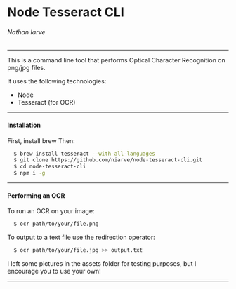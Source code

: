 # Node Tesseract CLI
###### Nathan Iarve
---

This is a command line tool that performs Optical Character Recognition on png/jpg files.

It uses the following technologies:
* Node
* Tesseract (for OCR)

---
#### Installation
First, install brew
Then:
```sh
  $ brew install tesseract --with-all-languages
  $ git clone https://github.com/niarve/node-tesseract-cli.git
  $ cd node-tesseract-cli
  $ npm i -g
```

---
#### Performing an OCR
To run an OCR on your image:
```sh
  $ ocr path/to/your/file.png
```

To output to a text file use the redirection operator:
```sh
  $ ocr path/to/your/file.jpg >> output.txt
```

I left some pictures in the assets folder for testing purposes, but I encourage you to use your own!

---
